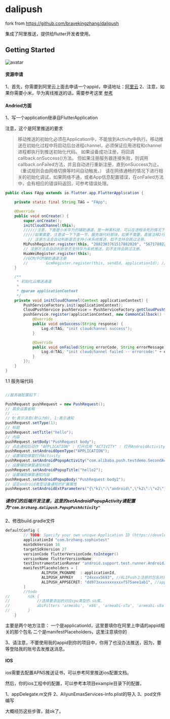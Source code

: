 # dalipush

fork from https://github.com/bravekingzhang/dalipush 

集成了阿里推送，提供给flutter开发者使用。

## Getting Started

![avatar](https://github.com/bravekingzhang/dalipush/blob/master/WechatIMG403.jpeg)

#### 资源申请
1、首先，你需要到阿里云上面去申请一个appid，申请地址：[阿里云](https://emas.console.aliyun.com/)
2、注意，如果你需要小米，华为离线推送的话，需要参考这里 [参考](https://help.aliyun.com/document_detail/30067.html?spm=a2c4g.11186623.4.3.d82752e7CWEORK)

#### Andriod方面

1、写一个application继承自FlutterApplication

注意，这个是阿里推送的要求

> 移动推送的初始化必须在Application中，不能放到Activity中执行。移动推送在初始化过程中将启动后台进程channel，必须保证应用进程和channel进程都执行到推送初始化代码。
  如果设备成功注册，将回调callback.onSuccess()方法。
  但如果注册服务器连接失败，则调用callback.onFailed方法，并且自动进行重新注册，直到onSuccess为止。（重试规则会由网络切换等时间自动触发。）
  请在网络通畅的情况下进行相关的初始化调试，如果网络不通，或者App信息配置错误，在onFailed方法中，会有相应的错误码返回，可参考错误处理。
  
```java
public class FApp extends io.flutter.app.FlutterApplication {

    private static final String TAG = "FApp";

    @Override
    public void onCreate() {
        super.onCreate();
        initCloudChannel(this);
        //////注意，下面是小米华为的辅助通道，是一种黑科技，可以在进程杀死的情况下，收到推送消息，所谓的离线推送，
        /////如果需要，注意读一下下面一节，服务端代码那块，如果不需要，直接注释2行，可以满足app在线收到通知
          // 注册方法会自动判断是否支持小米系统推送，如不支持会跳过注册。
        MiPushRegister.register(this, "2882303761517882020", "5671788227020");
        // 注册方法会自动判断是否支持华为系统推送，如不支持会跳过注册。
        HuaWeiRegister.register(this);
        //GCM/FCM辅助通道注册
        //        GcmRegister.register(this, sendId, applicationId); //sendId/applicationId为步骤获得的参数
    }

    /**
     * 初始化云推送通道
     *
     * @param applicationContext
     */
    private void initCloudChannel(Context applicationContext) {
        PushServiceFactory.init(applicationContext);
        CloudPushService pushService = PushServiceFactory.getCloudPushService();
        pushService.register(applicationContext, new CommonCallback() {
            @Override
            public void onSuccess(String response) {
                Log.d(TAG, "init cloudchannel success");
            }

            @Override
            public void onFailed(String errorCode, String errorMessage) {
                Log.d(TAG, "init cloudchannel failed -- errorcode:" + errorCode + " -- errorMessage:" + errorMessage);
            }
        });
    }
}


```
1.1 服务端代码

```java

//服务端配置如下：

PushRequest pushRequest = new PushRequest();
// 其余设置省略
// ...
// 0:表示消息(默认为0), 1:表示通知
pushRequest.setType(1);
// 标题
pushRequest.setTitle("hello");
// 内容
pushRequest.setBody("PushRequest body");
// 点击通知后动作 "APPLICATION" : 打开应用 "ACTIVITY" : 打开AndroidActivity "URL" : 打开URL "NONE" : 无跳转
pushRequest.setAndroidOpenType("APPLICATION");
// 设置辅助弹窗打开Activity
pushRequest.setAndroidPopupActivity("com.alibaba.push.testdemo.SecondActivity");
// 设置辅助弹窗通知标题
pushRequest.setAndroidPopupTitle("hello2");
// 设置辅助弹窗通知内容
pushRequest.setAndroidPopupBody("PushRequest body2");
// 设定android类型设备通知的扩展属性
pushRequest.setAndroidExtParameters("{\"k1\":\"android\",\"k2\":\"v2\"}");


```

##### 请你们的后端开发注意，这里的setAndroidPopupActivity请配置为`"com.brzhang.dalipush.PopupPushActivity"`



2、修改build.gradle文件

```groovy
defaultConfig {
        // TODO: Specify your own unique Application ID (https://developer.android.com/studio/build/application-id.html).
        applicationId "com.brzhang.sophixtest"
        minSdkVersion 16
        targetSdkVersion 27
        versionCode flutterVersionCode.toInteger()
        versionName flutterVersionName
        testInstrumentationRunner "android.support.test.runner.AndroidJUnitRunner"
        manifestPlaceholders = [
                ALIPUSH_PKGNAME  : applicationId,
                ALIPUSH_APPKEY   : "24xxxx5693", //ALIPush上注册的包名对应的appkey.
                ALIPUSH_APPSECRET: "dd973xxxxxxxxxxxf575aee1ab1", //appsecret.
        ]
        //todo
//        ndk {
//            //选择要添加的对应cpu类型的.so库。
//            abiFilters 'armeabi', 'x86', 'armeabi-v7a', 'armeabi-v8a'
//        }
    }
```
主要是两个地方注意：
一个是applicationId，这里要填你在阿里上申请的appid相关的那个包名
二个是manifestPlaceholders，这里注意填你的

3、请注意，不要使用我的appid到你的项目中，你用了也没办法推送，因为，要等登陆我的账号去发推送消息。


#### IOS

ios需要去配置APNS推送证书，可以参考阿里推送ios配置文档。

然后，你的ios工程中的配置，可以参考本项目example目录下的配置，

1、appDelegate.m文件
2、AliyunEmasServices-info.plist的导入
3、pod文件编写

大概经历这些步骤，就ok了。

